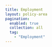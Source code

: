 ```yaml
---
title: Employment
layout: policy-area
pagination:
  enabled: true
  collection: all
  tag:
    - "Employment"
---
```

